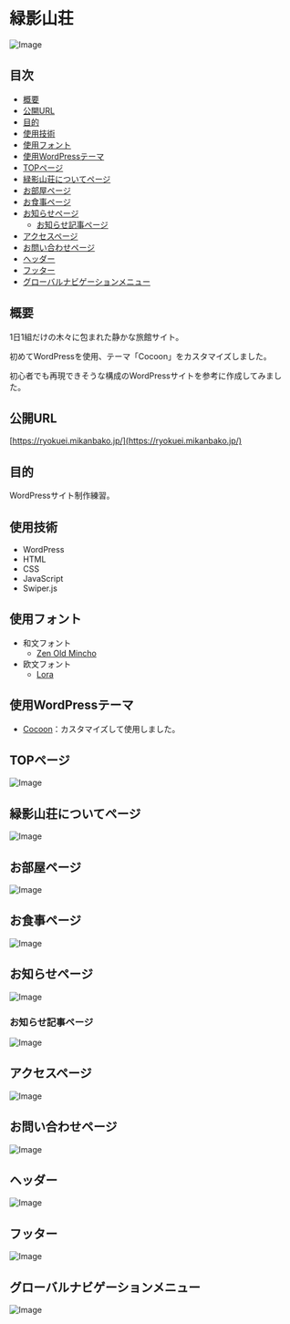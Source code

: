 # 緑影山荘<!-- omit in toc -->
![Image](https://github.com/user-attachments/assets/d7b4334b-0efb-4841-bbee-964a3feab500)

## 目次<!-- omit in toc -->
- [概要](#概要)
- [公開URL](#公開url)
- [目的](#目的)
- [使用技術](#使用技術)
- [使用フォント](#使用フォント)
- [使用WordPressテーマ](#使用wordpressテーマ)
- [TOPページ](#topページ)
- [緑影山荘についてページ](#緑影山荘についてページ)
- [お部屋ページ](#お部屋ページ)
- [お食事ページ](#お食事ページ)
- [お知らせページ](#お知らせページ)
  - [お知らせ記事ページ](#お知らせ記事ページ)
- [アクセスページ](#アクセスページ)
- [お問い合わせページ](#お問い合わせページ)
- [ヘッダー](#ヘッダー)
- [フッター](#フッター)
- [グローバルナビゲーションメニュー](#グローバルナビゲーションメニュー)

## 概要
1日1組だけの木々に包まれた静かな旅館サイト。

初めてWordPressを使用、テーマ「Cocoon」をカスタマイズしました。

初心者でも再現できそうな構成のWordPressサイトを参考に作成してみました。

## 公開URL
[https://ryokuei.mikanbako.jp/](https://ryokuei.mikanbako.jp/)

## 目的
WordPressサイト制作練習。

## 使用技術
* WordPress
* HTML
* CSS
* JavaScript
* Swiper.js

## 使用フォント
* 和文フォント
  * [Zen Old Mincho](https://fonts.google.com/specimen/Zen+Old+Mincho)
* 欧文フォント
  * [Lora](https://fonts.google.com/specimen/Lora)

## 使用WordPressテーマ
* [Cocoon](https://wp-cocoon.com/)：カスタマイズして使用しました。

## TOPページ
![Image](https://github.com/user-attachments/assets/0e832c28-bbfa-4867-b2f2-bf02081f6c5f)

## 緑影山荘についてページ
![Image](https://github.com/user-attachments/assets/280916cb-368f-4f8e-8e0a-c46e8d715ecc)

## お部屋ページ
![Image](https://github.com/user-attachments/assets/e1a1d16e-31de-46a7-b095-f7bb4b76dc80)

## お食事ページ
![Image](https://github.com/user-attachments/assets/635dfa2c-1bef-416f-9a01-7d3af2bf4bde)

## お知らせページ
![Image](https://github.com/user-attachments/assets/7d5ab12a-8f4d-4748-9929-c1f28dff7578)

### お知らせ記事ページ
![Image](https://github.com/user-attachments/assets/38e2b287-cf76-494d-beae-ac0110313c01)

## アクセスページ
![Image](https://github.com/user-attachments/assets/b42c4905-b2a4-43d8-b223-a026d8676289)

## お問い合わせページ
![Image](https://github.com/user-attachments/assets/70b9a2c7-7f40-4ca0-b965-649142a155fd)

## ヘッダー
![Image](https://github.com/user-attachments/assets/c9d39f69-010d-43b4-838d-9934c9fd981c)

## フッター
![Image](https://github.com/user-attachments/assets/d7ac5294-1bdb-494a-ac27-3378a20272a0)

## グローバルナビゲーションメニュー
![Image](https://github.com/user-attachments/assets/436319ac-b4fc-4b22-b772-ad8482531e62)
